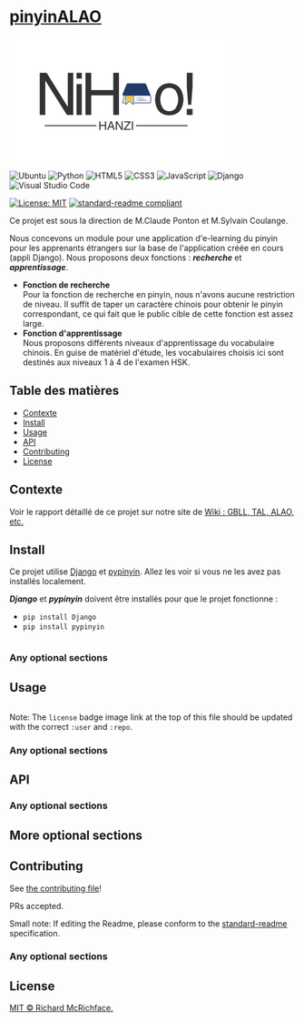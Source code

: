 # **[pinyinALAO](https://github.com/Hefr-y/pinyinALAO)**
  

![banner](https://github.com/Hefr-y/pinyinALAO/blob/main/pinyinALAO/static/styles/homestyle/images/logo.png)

![Ubuntu](https://img.shields.io/badge/Ubuntu-E95420?style=for-the-badge&logo=ubuntu&logoColor=white)
![Python](https://img.shields.io/badge/python-3670A0?style=for-the-badge&logo=python&logoColor=ffdd54)
![HTML5](https://img.shields.io/badge/html5-%23E34F26.svg?style=for-the-badge&logo=html5&logoColor=white)
![CSS3](https://img.shields.io/badge/css3-%231572B6.svg?style=for-the-badge&logo=css3&logoColor=white)
![JavaScript](https://img.shields.io/badge/javascript-%23323330.svg?style=for-the-badge&logo=javascript&logoColor=%23F7DF1E)
![Django](https://img.shields.io/badge/django-%23092E20.svg?style=for-the-badge&logo=django&logoColor=white)
![Visual Studio Code](https://img.shields.io/badge/Visual%20Studio%20Code-0078d7.svg?style=for-the-badge&logo=visual-studio-code&logoColor=white)

[![License: MIT](https://img.shields.io/badge/License-MIT-yellow.svg)](https://github.com/Hefr-y/pinyinALAO/blob/main/LICENSE)
[![standard-readme compliant](https://img.shields.io/badge/readme%20style-standard-brightgreen.svg?style=flat-square)](https://github.com/RichardLitt/standard-readme)

Ce projet est sous la direction de M.Claude Ponton et M.Sylvain Coulange.

Nous concevons un module pour une application d'e-learning du pinyin pour les apprenants étrangers sur la base de l'application créée en cours (appli Django). Nous proposons deux fonctions : ***recherche*** et ***apprentissage***. 
- **Fonction de recherche**<br>
Pour la fonction de recherche en pinyin, nous n'avons aucune restriction de niveau. Il suffit de taper un caractère chinois pour obtenir le pinyin correspondant, ce qui fait que le public cible de cette fonction est assez large.<br>
- **Fonction d'apprentissage**<br>
Nous proposons différents niveaux d'apprentissage du vocabulaire chinois. En guise de matériel d'étude, les vocabulaires choisis ici sont destinés aux niveaux 1 à 4 de l'examen HSK.

## Table des matières

- [Contexte](#contexte)
- [Install](#install)
- [Usage](#usage)
- [API](#api)
- [Contributing](#contributing)
- [License](#license)


## Contexte

Voir le rapport détaillé de ce projet sur notre site de [Wiki : GBLL, TAL, ALAO, etc.](https://wiki.lezinter.net/_/Projets:Projet_NiHao!_HanZi)

## Install
Ce projet utilise [Django](https://www.djangoproject.com/) et [pypinyin](https://github.com/mozillazg/python-pinyin). Allez les voir si vous ne les avez pas installés localement.

***Django*** et ***pypinyin*** doivent être installés pour que le projet fonctionne : 
- `pip install Django`
- `pip install pypinyin`
```
```

### Any optional sections

## Usage

```
```

Note: The `license` badge image link at the top of this file should be updated with the correct `:user` and `:repo`.

### Any optional sections

## API

### Any optional sections

## More optional sections

## Contributing

See [the contributing file](CONTRIBUTING.md)!

PRs accepted.

Small note: If editing the Readme, please conform to the [standard-readme](https://github.com/RichardLitt/standard-readme) specification.

### Any optional sections

## License

[MIT © Richard McRichface.](../LICENSE)
